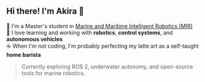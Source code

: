 ## Hi there! I'm Akira 👋

🤖 I'm a Master's student in [Marine and Maritime Intelligent Robotics (MIR)](https://www.master-mir.eu/)  
🔧 I love learning and working with **robotics**, **control systems**, and **autonomous vehicles**  
☕ When I'm not coding, I'm probably perfecting my latte art as a self-taught **home barista**

> Currently exploring ROS 2, underwater autonomy, and open-source tools for marine robotics.


<!--
**ppakr/ppakr** is a ✨ _special_ ✨ repository because its `README.md` (this file) appears on your GitHub profile.

Here are some ideas to get you started:

- 🔭 I’m currently working on ...
- 🌱 I’m currently learning ...
- 👯 I’m looking to collaborate on ...
- 🤔 I’m looking for help with ...
- 💬 Ask me about ...
- 📫 How to reach me: ...
- 😄 Pronouns: ...
- ⚡ Fun fact: ...
-->
